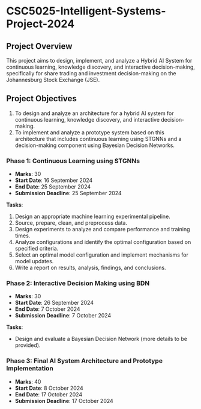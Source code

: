 # CSC5025-Intelligent-Systems-Project-2024

## Project Overview
This project aims to design, implement, and analyze a Hybrid AI System for continuous learning, knowledge discovery, and interactive decision-making, specifically for share trading and investment decision-making on the Johannesburg Stock Exchange (JSE).

## Project Objectives
1. To design and analyze an architecture for a hybrid AI system for continuous learning, knowledge discovery, and interactive decision-making.
2. To implement and analyze a prototype system based on this architecture that includes continuous learning using STGNNs and a decision-making component using Bayesian Decision Networks.

### Phase 1: Continuous Learning using STGNNs
- **Marks**: 30
- **Start Date**: 16 September 2024
- **End Date**: 25 September 2024
- **Submission Deadline**: 25 September 2024

**Tasks**:
1. Design an appropriate machine learning experimental pipeline.
2. Source, prepare, clean, and preprocess data.
3. Design experiments to analyze and compare performance and training times.
4. Analyze configurations and identify the optimal configuration based on specified criteria.
5. Select an optimal model configuration and implement mechanisms for model updates.
6. Write a report on results, analysis, findings, and conclusions.

### Phase 2: Interactive Decision Making using BDN
- **Marks**: 30
- **Start Date**: 26 September 2024
- **End Date**: 7 October 2024
- **Submission Deadline**: 7 October 2024

**Tasks**:
- Design and evaluate a Bayesian Decision Network (more details to be provided).

### Phase 3: Final AI System Architecture and Prototype Implementation
- **Marks**: 40
- **Start Date**: 8 October 2024
- **End Date**: 17 October 2024
- **Submission Deadline**: 17 October 2024
